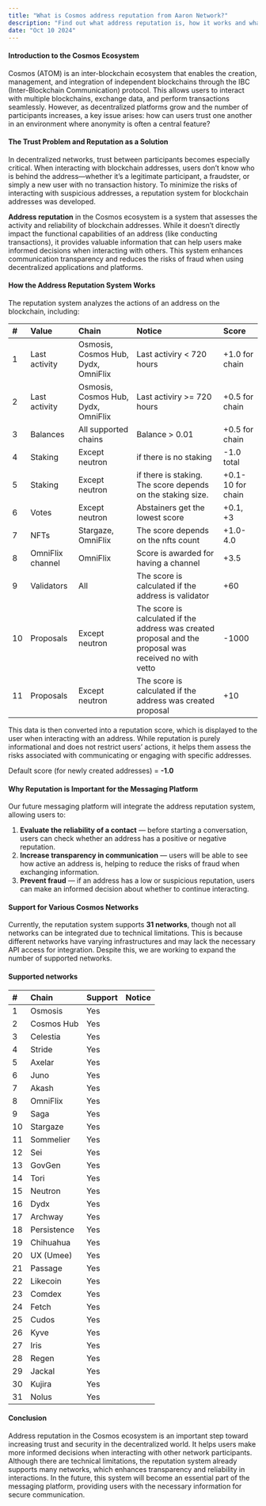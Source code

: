 ```yaml
---
title: "What is Cosmos address reputation from Aaron Network?"
description: "Find out what address reputation is, how it works and what it is for"
date: "Oct 10 2024"
---
```


#### Introduction to the Cosmos Ecosystem

Cosmos (ATOM) is an inter-blockchain ecosystem that enables the creation, management, and integration of independent blockchains through the IBC (Inter-Blockchain Communication) protocol. This allows users to interact with multiple blockchains, exchange data, and perform transactions seamlessly. However, as decentralized platforms grow and the number of participants increases, a key issue arises: how can users trust one another in an environment where anonymity is often a central feature?

#### The Trust Problem and Reputation as a Solution

In decentralized networks, trust between participants becomes especially critical. When interacting with blockchain addresses, users don’t know who is behind the address—whether it’s a legitimate participant, a fraudster, or simply a new user with no transaction history. To minimize the risks of interacting with suspicious addresses, a reputation system for blockchain addresses was developed.

**Address reputation** in the Cosmos ecosystem is a system that assesses the activity and reliability of blockchain addresses. While it doesn’t directly impact the functional capabilities of an address (like conducting transactions), it provides valuable information that can help users make informed decisions when interacting with others. This system enhances communication transparency and reduces the risks of fraud when using decentralized applications and platforms.

#### How the Address Reputation System Works

The reputation system analyzes the actions of an address on the blockchain, including:

| #  | Value                                         | Chain                               | Notice                                                                                                  | Score             |
|:---|:----------------------------------------------|:------------------------------------|:--------------------------------------------------------------------------------------------------------|:------------------|
| 1  | Last activity                                 | Osmosis, Cosmos Hub, Dydx, OmniFlix | Last activiry < 720 hours                                                                               | +1.0 for chain    |
| 2  | Last activity                                 | Osmosis, Cosmos Hub, Dydx, OmniFlix | Last activiry >= 720 hours                                                                              | +0.5 for chain    |
| 3  | Balances                                      | All supported chains                | Balance > 0.01                                                                                          | +0.5 for chain    |
| 4  | Staking                                       | Except neutron                      | if there is no staking                                                                                  | -1.0 total        |
| 5  | Staking                                       | Except neutron                      | if there is staking. The score depends on the staking size.                                             | +0.1-10 for chain |
| 6  | Votes                                         | Except neutron                      | Abstainers get the lowest score                                                                         | +0.1, +3          |
| 7  | NFTs                                          | Stargaze, OmniFlix                  | The score depends on the nfts count                                                                     | +1.0-4.0          |
| 8  | OmniFlix channel                              | OmniFlix                            | Score is awarded for having a channel                                                                   | +3.5              |
| 9  | Validators                                    | All                                 | The score is calculated if the address is validator                                                     | +60               |
| 10 | Proposals                                    | Except neutron                       | The score is calculated if the address was created proposal and the proposal was received no with vetto | -1000             |
| 11 | Proposals                                    | Except neutron                       | The score is calculated if the address was created proposal                         | +10               |

This data is then converted into a reputation score, which is displayed to the user when interacting with an address. While reputation is purely informational and does not restrict users’ actions, it helps them assess the risks associated with communicating or engaging with specific addresses.

Default score (for newly created addresses) = **-1.0**

#### Why Reputation is Important for the Messaging Platform

Our future messaging platform will integrate the address reputation system, allowing users to:

1. **Evaluate the reliability of a contact** — before starting a conversation, users can check whether an address has a positive or negative reputation.
2. **Increase transparency in communication** — users will be able to see how active an address is, helping to reduce the risks of fraud when exchanging information.
3. **Prevent fraud** — if an address has a low or suspicious reputation, users can make an informed decision about whether to continue interacting.

#### Support for Various Cosmos Networks

Currently, the reputation system supports **31 networks**, though not all networks can be integrated due to technical limitations. This is because different networks have varying infrastructures and may lack the necessary API access for integration. Despite this, we are working to expand the number of supported networks.

#### Supported networks

| #  | Chain       | Support | Notice |
|:---|:------------|:--------|:-------|
| 1  | Osmosis     | Yes     |        |
| 2  | Cosmos Hub  | Yes     |        |
| 3  | Celestia    | Yes     |        |
| 4  | Stride      | Yes     |        |
| 5  | Axelar      | Yes     |        |
| 6  | Juno        | Yes     |        |
| 7  | Akash       | Yes     |        |
| 8  | OmniFlix    | Yes     |        |
| 9  | Saga        | Yes     |        |
| 10 | Stargaze    | Yes     |        |
| 11 | Sommelier   | Yes     |        |
| 12 | Sei         | Yes     |        |
| 13 | GovGen      | Yes     |        |
| 14 | Tori        | Yes     |        |
| 15 | Neutron     | Yes     |        |
| 16 | Dydx        | Yes     |        |
| 17 | Archway     | Yes     |        |
| 18 | Persistence | Yes     |        |
| 19 | Chihuahua   | Yes     |        |
| 20 | UX (Umee)   | Yes     |        |
| 21 | Passage     | Yes     |        |
| 22 | Likecoin    | Yes     |        |
| 23 | Comdex      | Yes     |        |
| 24 | Fetch       | Yes     |        |
| 25 | Cudos       | Yes     |        |
| 26 | Kyve        | Yes     |        |
| 27 | Iris        | Yes     |        |
| 28 | Regen       | Yes     |        |
| 29 | Jackal      | Yes     |        |
| 30 | Kujira      | Yes     |        |
| 31 | Nolus       | Yes     |        |

#### Conclusion

Address reputation in the Cosmos ecosystem is an important step toward increasing trust and security in the decentralized world. It helps users make more informed decisions when interacting with other network participants. Although there are technical limitations, the reputation system already supports many networks, which enhances transparency and reliability in interactions. In the future, this system will become an essential part of the messaging platform, providing users with the necessary information for secure communication.

